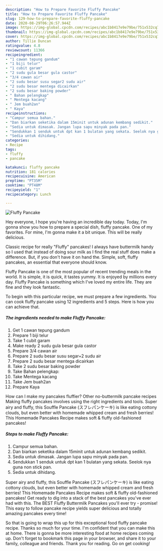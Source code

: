 ```yaml
---
description: "How to Prepare Favorite Fluffy Pancake"
title: "How to Prepare Favorite Fluffy Pancake"
slug: 129-how-to-prepare-favorite-fluffy-pancake
date: 2020-08-29T06:26:57.944Z
image: https://img-global.cpcdn.com/recipes/abc1b8417e9e79be/751x532cq70/fluffy-pancake-resipi-foto-utama.jpg
thumbnail: https://img-global.cpcdn.com/recipes/abc1b8417e9e79be/751x532cq70/fluffy-pancake-resipi-foto-utama.jpg
cover: https://img-global.cpcdn.com/recipes/abc1b8417e9e79be/751x532cq70/fluffy-pancake-resipi-foto-utama.jpg
author: Tillie Duncan
ratingvalue: 4.8
reviewcount: 11366
recipeingredient:
- "1 cawan tepung gandum"
- "1 biji telur"
- "1 cubit garam"
- "2 sudu gula besar gula castor"
- "3/4 cawan air"
- "2 sudu besar susu segar2 sudu air"
- "2 sudu besar mentega dicairkan"
- "2 sudu besar baking powder"
- " Bahan pelengkap"
- " Mentega kacang"
- " Jem buah2an"
- " Kaya"
recipeinstructions:
- "Campur semua bahan."
- "Dan biarkan seketika dalam 15minit untuk adunan kembang sedikit."
- "Sedia untuk dimasak. Jangan lupa sapu minyak pada pan."
- "Sendukkan 1 senduk untuk dpt kan 1 bulatan yang sekata. Seelok nya guna non stick pan."
- "Sedia untuk dihidang."
categories:
- Recipe
tags:
- fluffy
- pancake

katakunci: fluffy pancake 
nutrition: 181 calories
recipecuisine: American
preptime: "PT35M"
cooktime: "PT48M"
recipeyield: "1"
recipecategory: Lunch

---
```



![Fluffy Pancake](https://img-global.cpcdn.com/recipes/abc1b8417e9e79be/751x532cq70/fluffy-pancake-resipi-foto-utama.jpg)

Hey everyone, I hope you're having an incredible day today. Today, I'm gonna show you how to prepare a special dish, fluffy pancake. One of my favorites. For mine, I'm gonna make it a bit unique. This will be really delicious.

Classic recipe for really &#34;Fluffy&#34; pancakes! I always have buttermilk handy so I used that instead of doing sour milk as I find the real stuff does make a difference. But, if you don&#39;t have it on hand the. Simple, soft, fluffy pancakes, an essential that everyone should know.

Fluffy Pancake is one of the most popular of recent trending meals in the world. It is simple, it is quick, it tastes yummy. It is enjoyed by millions every day. Fluffy Pancake is something which I've loved my entire life. They are fine and they look fantastic.


To begin with this particular recipe, we must prepare a few ingredients. You can cook fluffy pancake using 12 ingredients and 5 steps. Here is how you can achieve that.

<!--inarticleads1-->

##### The ingredients needed to make Fluffy Pancake:

1. Get 1 cawan tepung gandum
1. Prepare 1 biji telur
1. Take 1 cubit garam
1. Make ready 2 sudu gula besar gula castor
1. Prepare 3/4 cawan air
1. Prepare 2 sudu besar susu segar+2 sudu air
1. Prepare 2 sudu besar mentega dicairkan
1. Take 2 sudu besar baking powder
1. Take  Bahan pelengkap:
1. Take  Mentega kacang
1. Take  Jem buah2an
1. Prepare  Kaya


How can I make my pancakes fluffier? Other no-buttermilk pancake recipes Making fluffy pancakes involves using the right ingredients and tools. Super airy and fluffy, this Souffle Pancake (スフレパンケーキ) is like eating cottony clouds, but even better with homemade whipped cream and fresh berries! This Homemade Pancakes Recipe makes soft &amp; fluffy old-fashioned pancakes! 

<!--inarticleads2-->

##### Steps to make Fluffy Pancake:

1. Campur semua bahan.
1. Dan biarkan seketika dalam 15minit untuk adunan kembang sedikit.
1. Sedia untuk dimasak. Jangan lupa sapu minyak pada pan.
1. Sendukkan 1 senduk untuk dpt kan 1 bulatan yang sekata. Seelok nya guna non stick pan.
1. Sedia untuk dihidang.


Super airy and fluffy, this Souffle Pancake (スフレパンケーキ) is like eating cottony clouds, but even better with homemade whipped cream and fresh berries! This Homemade Pancakes Recipe makes soft &amp; fluffy old-fashioned pancakes! Get ready to dig into a stack of the best pancakes you&#39;ve ever had with this. The BEST Fluffy Buttermilk Pancakes you&#39;ll ever try - promise! This easy to follow pancake recipe yields super delicious and totally amazing pancakes every time! 

So that is going to wrap this up for this exceptional food fluffy pancake recipe. Thanks so much for your time. I'm confident that you can make this at home. There is gonna be more interesting food at home recipes coming up. Don't forget to bookmark this page in your browser, and share it to your family, colleague and friends. Thank you for reading. Go on get cooking!
